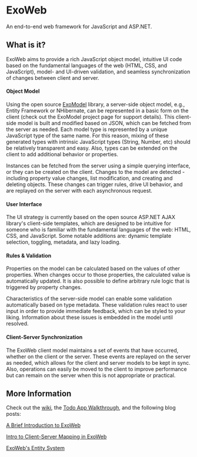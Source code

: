 ExoWeb
======

An end-to-end web framework for JavaScript and ASP.NET.

What is it?
-----------

ExoWeb aims to provide a rich JavaScript object model, intuitive UI code based on the fundamental languages of the web (HTML, CSS, and JavaScript), model- and UI-driven validation, and seamless synchronization of changes between client and server.

#### Object Model

Using the open source [ExoModel](http://github.com/vc3/exomodel) library, a server-side object model, e.g., Entity Framework or NHibernate, can be represented in a basic form on the client (check out the ExoModel project page for support details). This client-side model is built and modified based on JSON, which can be fetched from the server as needed. Each model type is represented by a unique JavaScript type of the same name. For this reason, mixing of these generated types with intrinsic JavaScript types (String, Number, etc) should be relatively transparent and easy. Also, types can be extended on the client to add additional behavior or properties.

Instances can be fetched from the server using a simple querying interface, or they can be created on the client. Changes to the model are detected - including property value changes, list modification, and creating and deleting objects. These changes can trigger rules, drive UI behavior, and are replayed on the server with each asynchronous request.

#### User Interface

The UI strategy is currently based on the open source ASP.NET AJAX library's client-side templates, which are designed to be intuitive for someone who is familiar with the fundamental languages of the web: HTML, CSS, and JavaScript. Some notable additions are: dynamic template selection, toggling, metadata, and lazy loading.

#### Rules & Validation

Properties on the model can be calculated based on the values of other properties. When changes occur to those properties, the calculated value is automatically updated. It is also possible to define arbitrary rule logic that is triggered by property changes. 

Characteristics of the server-side model can enable some validation automatically based on type metadata. These validation rules react to user input in order to provide immediate feedback, which can be styled to your liking. Information about these issues is embedded in the model until resolved.

#### Client-Server Synchronization

The ExoWeb client model maintains a set of events that have occurred, whether on the client or the server. These events are replayed on the server as needed, which allows for the client and server models to be kept in sync. Also, operations can easily be moved to the client to improve performance but can remain on the server when this is not appropriate or practical.

More Information
----------------

Check out the [wiki](../../wiki), the [Todo App Walkthrough](http://todoapp.exosuite.com/walkthrough), and the following blog posts:

[A Brief Introduction to ExoWeb](http://endlessobsession.com/blog/a-brief-introduction-to-exoweb)

[Intro to Client-Server Mapping in ExoWeb](http://endlessobsession.com/blog/into-to-client-server-mapping-in-exoweb)

[ExoWeb's Entity System](http://mhoop.wordpress.com/2011/01/13/exowebs-entity-system/)
